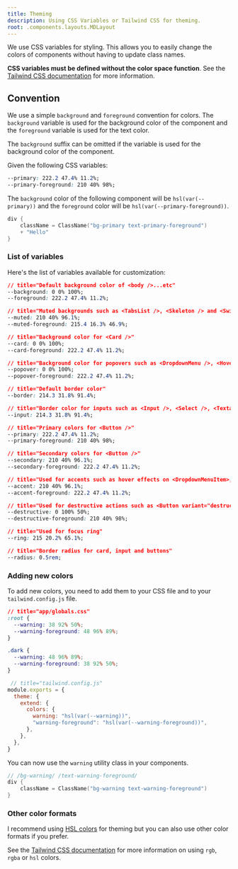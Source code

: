 ```yaml
---
title: Theming
description: Using CSS Variables or Tailwind CSS for theming.
root: .components.layouts.MDLayout
---
```


We use CSS variables for styling. This allows you to easily change the colors of components without having to update class names.

**CSS variables must be defined without the color space function**. See the [Tailwind CSS documentation](https://tailwindcss.com/docs/customizing-colors#using-css-variables) for more information.


## Convention

We use a simple `background` and `foreground` convention for colors. The `background` variable is used for the background color of the component and the `foreground` variable is used for the text color.

The `background` suffix can be omitted if the variable is used for the background color of the component.


Given the following CSS variables:

```css
--primary: 222.2 47.4% 11.2%;
--primary-foreground: 210 40% 98%;
```

The `background` color of the following component will be `hsl(var(--primary))` and the `foreground` color will be `hsl(var(--primary-foreground))`.

```kotlin
div {
    className = ClassName("bg-primary text-primary-foreground")
    + "Hello"
}
```

### List of variables

Here's the list of variables available for customization:

<Steps>

```css 
// title="Default background color of <body />...etc"
--background: 0 0% 100%;
--foreground: 222.2 47.4% 11.2%;
```

```css 
// title="Muted backgrounds such as <TabsList />, <Skeleton /> and <Switch />"
--muted: 210 40% 96.1%;
--muted-foreground: 215.4 16.3% 46.9%;
```

```css 
// title="Background color for <Card />"
--card: 0 0% 100%;
--card-foreground: 222.2 47.4% 11.2%;
```

```css 
// title="Background color for popovers such as <DropdownMenu />, <HoverCard />, <Popover />"
--popover: 0 0% 100%;
--popover-foreground: 222.2 47.4% 11.2%;
```

```css
// title="Default border color"
--border: 214.3 31.8% 91.4%;
```

```css 
// title="Border color for inputs such as <Input />, <Select />, <Textarea />"
--input: 214.3 31.8% 91.4%;
```

```css 
// title="Primary colors for <Button />"
--primary: 222.2 47.4% 11.2%;
--primary-foreground: 210 40% 98%;
```

```css 
// title="Secondary colors for <Button />"
--secondary: 210 40% 96.1%;
--secondary-foreground: 222.2 47.4% 11.2%;
```

```css 
// title="Used for accents such as hover effects on <DropdownMenuItem>, <SelectItem>...etc"
--accent: 210 40% 96.1%;
--accent-foreground: 222.2 47.4% 11.2%;
```

```css 
// title="Used for destructive actions such as <Button variant="destructive">"
--destructive: 0 100% 50%;
--destructive-foreground: 210 40% 98%;
```

```css 
// title="Used for focus ring"
--ring: 215 20.2% 65.1%;
```

```css 
// title="Border radius for card, input and buttons"
--radius: 0.5rem;
```

</Steps>

### Adding new colors

To add new colors, you need to add them to your CSS file and to your `tailwind.config.js` file.

```css 
// title="app/globals.css"
:root {
  --warning: 38 92% 50%;
  --warning-foreground: 48 96% 89%;
}

.dark {
  --warning: 48 96% 89%;
  --warning-foreground: 38 92% 50%;
}
```

```js {5-6}
 // title="tailwind.config.js"
module.exports = {
  theme: {
    extend: {
      colors: {
        warning: "hsl(var(--warning))",
        "warning-foreground": "hsl(var(--warning-foreground))",
      },
    },
  },
}
```

You can now use the `warning` utility class in your components.

```kotlin 
// /bg-warning/ /text-warning-foreground/
div {
    className = ClassName("bg-warning text-warning-foreground")
}
```

### Other color formats

I recommend using [HSL colors](https://www.smashingmagazine.com/2021/07/hsl-colors-css/) for theming but you can also use other color formats if you prefer.

See the [Tailwind CSS documentation](https://tailwindcss.com/docs/customizing-colors#using-css-variables) for more information on using `rgb`, `rgba` or `hsl` colors.